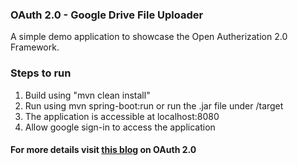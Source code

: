 ### OAuth 2.0 - Google Drive File Uploader
A simple demo application to showcase the Open Autherization 2.0 Framework.

### Steps to run
1. Build using "mvn clean install"
2. Run using mvn spring-boot:run or run the .jar file under /target
3. The application is accessible at localhost:8080
4. Allow google sign-in to access the application

#### For more details visit [this blog](https://medium.com/@m.saranki/oauth-2-0-stop-repeating-yourself-683e6c712b34) on OAuth 2.0
